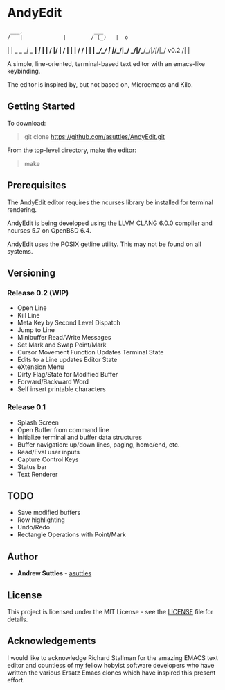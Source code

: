 # AndyEdit


     ___,                       ___
    /   |             |        / (_)   |  o
   |    |   _  _    __|        \__   __|    _|_
   |    |  / |/ |  /  |  |   | /    /  |  |  |
    \__/\_/  |  |_/\_/|_/ \_/|/\___/\_/|_/|_/|_/   v0.2
                             /|
			     \|

A simple, line-oriented, terminal-based text editor with an emacs-like keybinding.

The editor is inspired by, but not based on, Microemacs and Kilo.

## Getting Started

To download:

> git clone https://github.com/asuttles/AndyEdit.git


From the top-level directory, make the editor:

> make


## Prerequisites

The AndyEdit editor requires the ncurses library be installed for terminal rendering.

AndyEdit is being developed using the LLVM CLANG 6.0.0 compiler and ncurses 5.7 on OpenBSD 6.4.

AndyEdit uses the POSIX getline utility.  This may not be found on all systems.

## Versioning

### Release 0.2 (WIP)
  - Open Line
  - Kill Line
  - Meta Key by Second Level Dispatch
  - Jump to Line 
  - Minibuffer Read/Write Messages
  - Set Mark and Swap Point/Mark
  - Cursor Movement Function Updates Terminal State
  - Edits to a Line updates Editor State
  - eXtension Menu
  - Dirty Flag/State for Modified Buffer
  - Forward/Backward Word
  - Self insert printable characters

### Release 0.1
  - Splash Screen
  - Open Buffer from command line
  - Initialize terminal and buffer data structures
  - Buffer navigation: up/down lines, paging, home/end, etc.
  - Read/Eval user inputs
  - Capture Control Keys
  - Status bar
  - Text Renderer
  

## TODO
   - Save modified buffers
   - Row highlighting
   - Undo/Redo
   - Rectangle Operations with Point/Mark

## Author

* **Andrew Suttles** - [asuttles](https://github.com/asuttles)

## License

This project is licensed under the MIT License - see the [LICENSE](LICENSE) file for details.

## Acknowledgements

I would like to acknowledge Richard Stallman for the amazing EMACS text editor and countless of my fellow hobyist software developers who have written the various Ersatz Emacs clones which have inspired this present effort.

